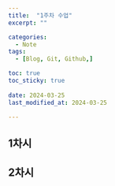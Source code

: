 ```yaml
---
title:  "1주차 수업" 
excerpt: ""

categories:
  - Note
tags:
  - [Blog, Git, Github,]

toc: true
toc_sticky: true
 
date: 2024-03-25
last_modified_at: 2024-03-25

---
```



## 1차시



## 2차시


